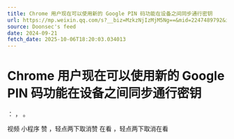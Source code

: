 ```yaml
---
title: Chrome 用户现在可以使用新的 Google PIN 码功能在设备之间同步通行密钥
url: https://mp.weixin.qq.com/s?__biz=MzkzNjIzMjM5Ng==&mid=2247489792&idx=1&sn=8a0fd01ff8a067625487e26e2ab3bd97
source: Doonsec's feed
date: 2024-09-21
fetch_date: 2025-10-06T18:20:03.034013
---
```


# Chrome 用户现在可以使用新的 Google PIN 码功能在设备之间同步通行密钥

：
，
。

视频
小程序
赞
，轻点两下取消赞
在看
，轻点两下取消在看